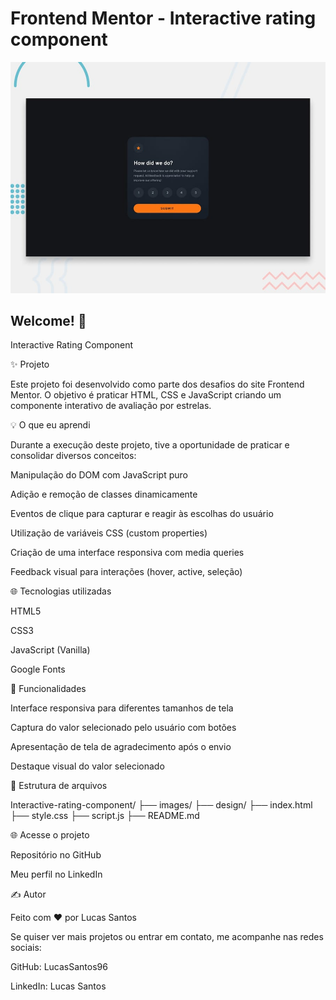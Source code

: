 # Frontend Mentor - Interactive rating component

![Design preview for the Interactive rating component coding challenge](./preview.jpg)

## Welcome! 👋

Interactive Rating Component



✨ Projeto

Este projeto foi desenvolvido como parte dos desafios do site Frontend Mentor. O objetivo é praticar HTML, CSS e JavaScript criando um componente interativo de avaliação por estrelas.

💡 O que eu aprendi

Durante a execução deste projeto, tive a oportunidade de praticar e consolidar diversos conceitos:

Manipulação do DOM com JavaScript puro

Adição e remoção de classes dinamicamente

Eventos de clique para capturar e reagir às escolhas do usuário

Utilização de variáveis CSS (custom properties)

Criação de uma interface responsiva com media queries

Feedback visual para interações (hover, active, seleção)

🌐 Tecnologias utilizadas

HTML5

CSS3

JavaScript (Vanilla)

Google Fonts

📖 Funcionalidades

Interface responsiva para diferentes tamanhos de tela

Captura do valor selecionado pelo usuário com botões

Apresentação de tela de agradecimento após o envio

Destaque visual do valor selecionado

📁 Estrutura de arquivos

Interactive-rating-component/
├── images/
├── design/
├── index.html
├── style.css
├── script.js
├── README.md

🌐 Acesse o projeto

Repositório no GitHub

Meu perfil no LinkedIn

✍️ Autor

Feito com ❤️ por Lucas Santos

Se quiser ver mais projetos ou entrar em contato, me acompanhe nas redes sociais:

GitHub: LucasSantos96

LinkedIn: Lucas Santos

